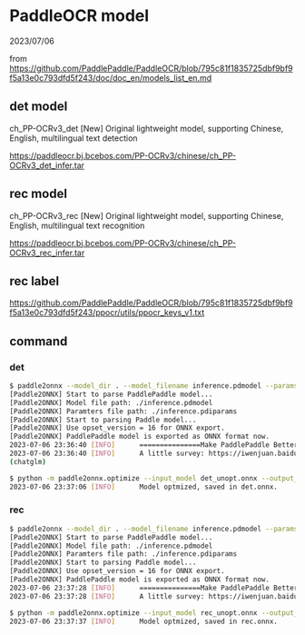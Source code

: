 # PaddleOCR model

2023/07/06

from <https://github.com/PaddlePaddle/PaddleOCR/blob/795c81f1835725dbf9bf9f5a13e0c793dfd5f243/doc/doc_en/models_list_en.md>

## det model

ch_PP-OCRv3_det [New] Original lightweight model, supporting Chinese, English, multilingual text detection

<https://paddleocr.bj.bcebos.com/PP-OCRv3/chinese/ch_PP-OCRv3_det_infer.tar>

## rec model

ch_PP-OCRv3_rec [New] Original lightweight model, supporting Chinese, English, multilingual text recognition

<https://paddleocr.bj.bcebos.com/PP-OCRv3/chinese/ch_PP-OCRv3_rec_infer.tar>

## rec label

<https://github.com/PaddlePaddle/PaddleOCR/blob/795c81f1835725dbf9bf9f5a13e0c793dfd5f243/ppocr/utils/ppocr_keys_v1.txt>

## command

### det

```bash
$ paddle2onnx --model_dir . --model_filename inference.pdmodel --params_filename inference.pdiparams --save_file det_unopt.onnx --opset_version 16 --enable_dev_version True --enable_onnx_checker True --deploy_backend onnxruntime 
[Paddle2ONNX] Start to parse PaddlePaddle model...
[Paddle2ONNX] Model file path: ./inference.pdmodel
[Paddle2ONNX] Paramters file path: ./inference.pdiparams
[Paddle2ONNX] Start to parsing Paddle model...
[Paddle2ONNX] Use opset_version = 16 for ONNX export.
[Paddle2ONNX] PaddlePaddle model is exported as ONNX format now.
2023-07-06 23:36:40 [INFO]      ===============Make PaddlePaddle Better!================
2023-07-06 23:36:40 [INFO]      A little survey: https://iwenjuan.baidu.com/?code=r8hu2s
(chatglm) 
```

```bash
$ python -m paddle2onnx.optimize --input_model det_unopt.onnx --output_model det.onnx
2023-07-06 23:37:06 [INFO]      Model optmized, saved in det.onnx.
```

### rec

```bash
$ paddle2onnx --model_dir . --model_filename inference.pdmodel --params_filename inference.pdiparams --save_file rec_unopt.onnx --opset_version 16 --enable_dev_version True --enable_onnx_checker True --deploy_backend onnxruntime 
[Paddle2ONNX] Start to parse PaddlePaddle model...
[Paddle2ONNX] Model file path: ./inference.pdmodel
[Paddle2ONNX] Paramters file path: ./inference.pdiparams
[Paddle2ONNX] Start to parsing Paddle model...
[Paddle2ONNX] Use opset_version = 16 for ONNX export.
[Paddle2ONNX] PaddlePaddle model is exported as ONNX format now.
2023-07-06 23:37:28 [INFO]      ===============Make PaddlePaddle Better!================
2023-07-06 23:37:28 [INFO]      A little survey: https://iwenjuan.baidu.com/?code=r8hu2s
```

```bash
$ python -m paddle2onnx.optimize --input_model rec_unopt.onnx --output_model rec.onnx
2023-07-06 23:37:37 [INFO]      Model optmized, saved in rec.onnx.
```
